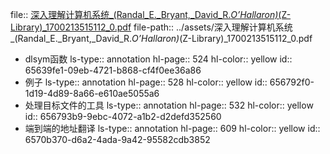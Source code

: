 file:: [深入理解计算机系统_(Randal_E._Bryant,_David_R._O’Hallaron)_(Z-Library)_1700213515112_0.pdf](../assets/深入理解计算机系统_(Randal_E._Bryant,_David_R._O’Hallaron)_(Z-Library)_1700213515112_0.pdf)
file-path:: ../assets/深入理解计算机系统_(Randal_E._Bryant,_David_R._O’Hallaron)_(Z-Library)_1700213515112_0.pdf

- dlsym函数
  ls-type:: annotation
  hl-page:: 524
  hl-color:: yellow
  id:: 65639fe1-09eb-4721-b868-cf4f0ee36a86
- 例子
  ls-type:: annotation
  hl-page:: 528
  hl-color:: yellow
  id:: 656792f0-1d19-4d89-8a66-e610ae5055a6
- 处理目标文件的工具
  ls-type:: annotation
  hl-page:: 532
  hl-color:: yellow
  id:: 656793b9-9ebc-4072-a1b2-d2defd352560
- 端到端的地址翻译
  ls-type:: annotation
  hl-page:: 609
  hl-color:: yellow
  id:: 6570b370-d6a2-4ada-9a42-95582cdb3852